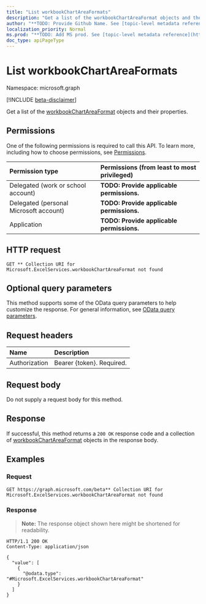 ```yaml
---
title: "List workbookChartAreaFormats"
description: "Get a list of the workbookChartAreaFormat objects and their properties."
author: "**TODO: Provide Github Name. See [topic-level metadata reference](https://msgo.azurewebsites.net/add/document/guidelines/metadata.html#topic-level-metadata)**"
localization_priority: Normal
ms.prod: "**TODO: Add MS prod. See [topic-level metadata reference](https://msgo.azurewebsites.net/add/document/guidelines/metadata.html#topic-level-metadata)**"
doc_type: apiPageType
---
```


# List workbookChartAreaFormats
Namespace: microsoft.graph

[!INCLUDE [beta-disclaimer](../../includes/beta-disclaimer.md)]

Get a list of the [workbookChartAreaFormat](../resources/workbookchartareaformat.md) objects and their properties.

## Permissions
One of the following permissions is required to call this API. To learn more, including how to choose permissions, see [Permissions](/graph/permissions-reference).

|Permission type|Permissions (from least to most privileged)|
|:---|:---|
|Delegated (work or school account)|**TODO: Provide applicable permissions.**|
|Delegated (personal Microsoft account)|**TODO: Provide applicable permissions.**|
|Application|**TODO: Provide applicable permissions.**|

## HTTP request

<!-- {
  "blockType": "ignored"
}
-->
``` http
GET ** Collection URI for Microsoft.ExcelServices.workbookChartAreaFormat not found
```

## Optional query parameters
This method supports some of the OData query parameters to help customize the response. For general information, see [OData query parameters](/graph/query-parameters).

## Request headers
|Name|Description|
|:---|:---|
|Authorization|Bearer {token}. Required.|

## Request body
Do not supply a request body for this method.

## Response

If successful, this method returns a `200 OK` response code and a collection of [workbookChartAreaFormat](../resources/workbookchartareaformat.md) objects in the response body.

## Examples

### Request
<!-- {
  "blockType": "request",
  "name": "list_workbookchartareaformat"
}
-->
``` http
GET https://graph.microsoft.com/beta** Collection URI for Microsoft.ExcelServices.workbookChartAreaFormat not found
```


### Response
>**Note:** The response object shown here might be shortened for readability.
<!-- {
  "blockType": "response",
  "truncated": true,
  "@odata.type": "Collection(Microsoft.ExcelServices.workbookChartAreaFormat)"
}
-->
``` http
HTTP/1.1 200 OK
Content-Type: application/json

{
  "value": [
    {
      "@odata.type": "#Microsoft.ExcelServices.workbookChartAreaFormat"
    }
  ]
}
```

